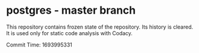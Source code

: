 # postgres - master branch

This repository contains frozen state of the repository.
Its history is cleared. It is used only for static code
analysis with Codacy.

Commit Time: 1693995331